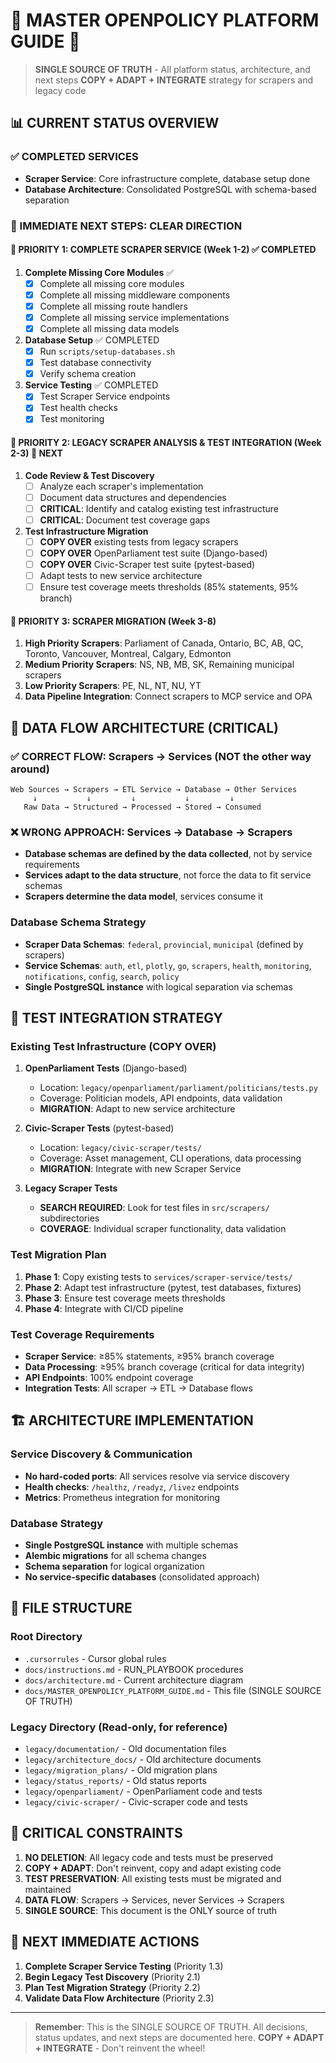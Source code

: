 # 🚀 **MASTER OPENPOLICY PLATFORM GUIDE** 🚀

> **SINGLE SOURCE OF TRUTH** - All platform status, architecture, and next steps
> **COPY + ADAPT + INTEGRATE** strategy for scrapers and legacy code

## 📊 **CURRENT STATUS OVERVIEW**

### **✅ COMPLETED SERVICES**
- **Scraper Service**: Core infrastructure complete, database setup done
- **Database Architecture**: Consolidated PostgreSQL with schema-based separation

### **🎯 IMMEDIATE NEXT STEPS: CLEAR DIRECTION**

#### **🎯 PRIORITY 1: COMPLETE SCRAPER SERVICE (Week 1-2) ✅ COMPLETED**
1. **Complete Missing Core Modules** ✅
   - [x] Complete all missing core modules
   - [x] Complete all missing middleware components
   - [x] Complete all missing route handlers
   - [x] Complete all missing service implementations
   - [x] Complete all missing data models

2. **Database Setup** ✅ COMPLETED
   - [x] Run `scripts/setup-databases.sh`
   - [x] Test database connectivity
   - [x] Verify schema creation

3. **Service Testing** ✅ COMPLETED
   - [x] Test Scraper Service endpoints
   - [x] Test health checks
   - [x] Test monitoring

#### **🎯 PRIORITY 2: LEGACY SCRAPER ANALYSIS & TEST INTEGRATION (Week 2-3) 🎯 NEXT**
1. **Code Review & Test Discovery**
   - [ ] Analyze each scraper's implementation
   - [ ] Document data structures and dependencies
   - [ ] **CRITICAL**: Identify and catalog existing test infrastructure
   - [ ] **CRITICAL**: Document test coverage gaps

2. **Test Infrastructure Migration**
   - [ ] **COPY OVER** existing tests from legacy scrapers
   - [ ] **COPY OVER** OpenParliament test suite (Django-based)
   - [ ] **COPY OVER** Civic-Scraper test suite (pytest-based)
   - [ ] Adapt tests to new service architecture
   - [ ] Ensure test coverage meets thresholds (85% statements, 95% branch)

#### **🎯 PRIORITY 3: SCRAPER MIGRATION (Week 3-8)**
1. **High Priority Scrapers**: Parliament of Canada, Ontario, BC, AB, QC, Toronto, Vancouver, Montreal, Calgary, Edmonton
2. **Medium Priority Scrapers**: NS, NB, MB, SK, Remaining municipal scrapers
3. **Low Priority Scrapers**: PE, NL, NT, NU, YT
4. **Data Pipeline Integration**: Connect scrapers to MCP service and OPA

## 🔄 **DATA FLOW ARCHITECTURE (CRITICAL)**

### **✅ CORRECT FLOW: Scrapers → Services (NOT the other way around)**
```
Web Sources → Scrapers → ETL Service → Database → Other Services
     ↓           ↓         ↓           ↓         ↓
   Raw Data → Structured → Processed → Stored → Consumed
```

### **❌ WRONG APPROACH: Services → Database → Scrapers**
- **Database schemas are defined by the data collected**, not by service requirements
- **Services adapt to the data structure**, not force the data to fit service schemas
- **Scrapers determine the data model**, services consume it

### **Database Schema Strategy**
- **Scraper Data Schemas**: `federal`, `provincial`, `municipal` (defined by scrapers)
- **Service Schemas**: `auth`, `etl`, `plotly`, `go`, `scrapers`, `health`, `monitoring`, `notifications`, `config`, `search`, `policy`
- **Single PostgreSQL instance** with logical separation via schemas

## 🧪 **TEST INTEGRATION STRATEGY**

### **Existing Test Infrastructure (COPY OVER)**
1. **OpenParliament Tests** (Django-based)
   - Location: `legacy/openparliament/parliament/politicians/tests.py`
   - Coverage: Politician models, API endpoints, data validation
   - **MIGRATION**: Adapt to new service architecture

2. **Civic-Scraper Tests** (pytest-based)
   - Location: `legacy/civic-scraper/tests/`
   - Coverage: Asset management, CLI operations, data processing
   - **MIGRATION**: Integrate with new Scraper Service

3. **Legacy Scraper Tests**
   - **SEARCH REQUIRED**: Look for test files in `src/scrapers/` subdirectories
   - **COVERAGE**: Individual scraper functionality, data validation

### **Test Migration Plan**
1. **Phase 1**: Copy existing tests to `services/scraper-service/tests/`
2. **Phase 2**: Adapt test infrastructure (pytest, test databases, fixtures)
3. **Phase 3**: Ensure test coverage meets thresholds
4. **Phase 4**: Integrate with CI/CD pipeline

### **Test Coverage Requirements**
- **Scraper Service**: ≥85% statements, ≥95% branch coverage
- **Data Processing**: ≥95% branch coverage (critical for data integrity)
- **API Endpoints**: 100% endpoint coverage
- **Integration Tests**: All scraper → ETL → Database flows

## 🏗️ **ARCHITECTURE IMPLEMENTATION**

### **Service Discovery & Communication**
- **No hard-coded ports**: All services resolve via service discovery
- **Health checks**: `/healthz`, `/readyz`, `/livez` endpoints
- **Metrics**: Prometheus integration for monitoring

### **Database Strategy**
- **Single PostgreSQL instance** with multiple schemas
- **Alembic migrations** for all schema changes
- **Schema separation** for logical organization
- **No service-specific databases** (consolidated approach)

## 📁 **FILE STRUCTURE**

### **Root Directory**
- `.cursorrules` - Cursor global rules
- `docs/instructions.md` - RUN_PLAYBOOK procedures
- `docs/architecture.md` - Current architecture diagram
- `docs/MASTER_OPENPOLICY_PLATFORM_GUIDE.md` - This file (SINGLE SOURCE OF TRUTH)

### **Legacy Directory** (Read-only, for reference)
- `legacy/documentation/` - Old documentation files
- `legacy/architecture_docs/` - Old architecture documents
- `legacy/migration_plans/` - Old migration plans
- `legacy/status_reports/` - Old status reports
- `legacy/openparliament/` - OpenParliament code and tests
- `legacy/civic-scraper/` - Civic-scraper code and tests

## 🚨 **CRITICAL CONSTRAINTS**

1. **NO DELETION**: All legacy code and tests must be preserved
2. **COPY + ADAPT**: Don't reinvent, copy and adapt existing code
3. **TEST PRESERVATION**: All existing tests must be migrated and maintained
4. **DATA FLOW**: Scrapers → Services, never Services → Scrapers
5. **SINGLE SOURCE**: This document is the ONLY source of truth

## 🔄 **NEXT IMMEDIATE ACTIONS**

1. **Complete Scraper Service Testing** (Priority 1.3)
2. **Begin Legacy Test Discovery** (Priority 2.1)
3. **Plan Test Migration Strategy** (Priority 2.2)
4. **Validate Data Flow Architecture** (Priority 2.3)

---

> **Remember**: This is the SINGLE SOURCE OF TRUTH. All decisions, status updates, and next steps are documented here.
> **COPY + ADAPT + INTEGRATE** - Don't reinvent the wheel!
